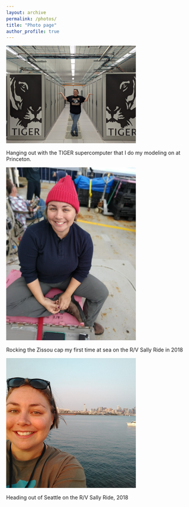 ```yaml
---
layout: archive
permalink: /photos/
title: "Photo page"
author_profile: true
---
```




<p align="left">
  <img src="../images/PXL_20230816_133859063.jpg" width="350" title="TigerCPU" >
</p>
Hanging out with the TIGER supercomputer that I do my modeling on at Princeton.

<p align="left">
  <img src="../images/IMG_20180908_133001286_PORTRAIT.jpg" width="350" title="Aboard the R/V Sally Ride with my Zissou cap" >
</p>

Rocking the Zissou cap my first time at sea on the R/V Sally Ride in 2018

<p align="left">
<img src="../images/Profile pic.jpg" width="350" title="Heading out of Seattle on the R/V Sally Ride" >
</p>

Heading out of Seattle on the R/V Sally Ride, 2018


